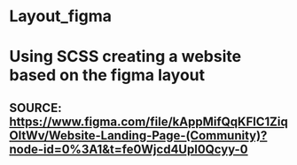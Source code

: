 # Layout_figma
# Using SCSS creating a website based on the figma layout
## SOURCE: https://www.figma.com/file/kAppMifQqKFlC1ZiqOltWv/Website-Landing-Page-(Community)?node-id=0%3A1&t=fe0Wjcd4Upl0Qcyy-0
